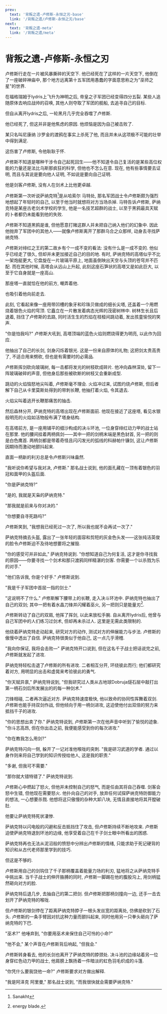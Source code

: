 ```yaml
---
prev:
  text: '背叛之遗-卢修斯-永恒之刃-base'
  link: '/背叛之遗/卢修斯-永恒之刃/base'
next:
  text: '背叛之遗-meta'
  link: '/背叛之遗/meta'
---
```


# 背叛之遗-卢修斯-永恒之刃

卢修斯行走在一片被风暴撕碎的天空下. 他已经死在了这样的一片天空下, 他倒在了一座破碎神庙中, 那个地方远离第十五军团用愚蠢的字面意思称之为"巫师之星"的世界.

在福格瑞姆于Iydris上飞升为神明之后, 帝皇之子军团已经变得四分五裂. 某些人追随原体去响应战帅的召唤, 其他人则夺取了军团的舰船, 去追寻自己的目标.

但自从离开Iydris之后, 一轮黑月几乎完全吞噬了卢修斯.

他已经死了, 但这并非是他焦虑的原因. 他烦恼是因为自己被击败了.

某只名叫尼康纳 沙罗金的渡鸦在事实上杀死了他, 而且并未从这项极不可能的壮举中得到满足.

这伤害了卢修斯, 令他耿耿于怀.

卢修斯不知道是哪种干涉令自己起死回生——他不知道令自己复活的是某些高位权能的力量还是法比乌斯那疯狂的科学, 但他也不怎么在意. 现在, 他有些事情要去证明, 而且与其说是要向他人证明, 不如说是要向自己证明.

他是剑客卢修斯, 没有人在剑术上比他更卓越.

卢修斯第一次听说萨纳克特[^2]是从哈索尔 马特处, 那名军团战士令卢修斯颇为强烈地想起了年轻时的自己, 以至于他当时就想将对方当场杀掉. 马特告诉卢修斯, 萨纳克特是某座古老剑术学校的学生, 他是一名技艺超群的战士, 以至于黑鸦最具天赋的卜者都仍未能看到他的失败.

卢修斯不知道黑鸦是谁, 但他愿意打赌这群人并未把自己纳入他们的幻象中. 因此他抛弃了军团中的其他人——就像卢修斯离开了那群乌合之众那样, 动身去寻找萨纳克特.

卢修斯对绯红之王的第二故乡有个一成不变的看法: 没有什么是一成不变的. 他似乎已经走了很久, 但却并未更加接近自己的目的地. 有时, 萨纳克特的高塔似乎不比一架炮艇更大, 它盘旋在一片玻璃平原上, 地面虽倒映出天空与头顶的苍穹并不匹配. 而在其他时候, 高塔会从远山上升起, 此刻这座石笋状的高塔又是如此巨大, 以至于它自身就是一座高山.

那座塔一直就恰在他的前方, 嘲弄着他.

也吸引着他向前走去.

此刻, 它看起来像一座用带凹槽的象牙和珍珠贝做成的细长尖塔, 还盖着一个用燃烧着银色火焰的穹顶. 它矗立在一片散发着病态光辉的茂密树林中. 树林生长且后退着, 挡住了卢修斯的去路, 同时活生生的烈焰在枝桠间跳动着, 发出孩童愉悦的笑声.

"你是怕我吗?" 卢修斯大吼到, 高塔顶端的蓝色火焰则燃烧得更为明亮, 以此作为回应.

他抽出了自己的长剑, 剑身闪烁着银光. 这是一份来自原体的礼物; 这把剑太贵高贵了, 不适合用来劈砍, 但也是有需要时的必需品.

卢修斯挥剑砍向玻璃树, 每一击都将发光的树枝砍成碎片. 他冲向森林深处, 留下一阵玻璃破碎的声音, 但他身后那些被砍断的树枝又会重新成型.

跳动的火焰恼怒地尖叫着, 卢修斯毫不理会. 火焰冲过来, 试图灼烧卢修斯, 但后者解下自己从卡里莫斯处得到的带刺长鞭, 他抽打着火焰, 令其退去.

火焰尖叫着逃开长鞭那痛苦的抽击.

然后森林分开, 萨纳克特的高塔出现在卢修斯面前. 他现在接近了这座塔, 看见水银般明亮的火焰如活物般布满了塔身结构.

在高塔前方, 是一座用铺平的细沙构成的决斗环池, 一位身穿绯红动力甲的战士站在那里. 他的腰间挂着两柄佩剑——其中一把的剑柄末端是黑色豺首, 另一把的则是白色鹰首. 两柄剑都是带着奇怪且闪闪发光的弧线的科赫帕什镰剑, 这让卢修斯因期待而激动地颤抖起来.

直面一柄新的利刃总是令卢修斯兴味盎然.

"我听说你希望与我对决, 卢修斯." 那名战士说到, 他的面孔藏在一顶有着银色的羽冠和面甲的头盔后面.

"你是萨纳克特?"

"是的, 我就是天枭的萨纳克特."

"那我就是前来与你对决的."

"你想要自寻死路吗?"

卢修斯笑到, "我想我已经死过一次了, 所以我也就不会再试一次了."

萨纳克特摘去头盔, 露出了一张年轻的面容和剪短的灰金色头发——这张纯洁英俊的脸令卢修斯迫不及待地想要将之摧毁.

"你的感受可并非如此," 萨纳克特说到. "你想知道自己为何复活, 这才是你寻找我的原因——你要寻找一个剑术和那只渡鸦同样精湛的剑客. 你需要一个以杀戮为乐的对手."

"他们告诉我, 你是个好手." 卢修斯说到.

"我是千子军团中首屈一指的剑士."

"这说明不了什么." 卢修斯解下腰带上的长鞭, 走入决斗环池中. 萨纳克特也抽出了自己的双剑; 其中一把有着水晶刀锋并闪耀着巫火, 另一把则只是能量刃[^3].

卢修斯转动了自己的双肩, 他挥了挥剑, 以此来放松手腕. 自从离开Iydris后, 他曾与自己军团中的人们练习过剑术, 但却再未杀过人. 这里是无需此类限制的.

他绕着萨纳克特走动起来, 研究对方的动作, 测试对方的伸展能力与步法. 卢修斯的傲慢中透出了自信. 萨纳克特很类似于他自己, 这一点几乎滑稽.

"我向你保证, 我将会击败—" 萨纳克特开口说到, 但在这名千子战士把话说完之前, 卢修斯就发起了进攻.

萨纳克特轻松击退了卢修斯的所有进攻. 二者相互分开, 环绕彼此而行; 他们都研究着对方, 用明显的出击和虚晃来考验彼此的勇气.

"你天赋异禀," 萨纳克特说到, "但我研究过人类从古地球Dobruja燧石层中敲打出第一柄石剑后所发展出的的每一种剑术."

刀锋相碰, 二者再次逼近对方. 萨纳克特速度极快, 他以致命的协同性挥舞着双剑. 卢修斯也能手持双剑作战, 但他倾向于用一柄剑进攻, 这迫使他付出双倍的努力来抵挡千子的进攻.

"你的思想出卖了你." 萨纳克特说到, 卢修斯第一次在他声音中听到了愉悦的迹象. "你斗志高昂, 但在你出击之前, 我便能感受到你的每次进攻."

"你在教我怎么用剑?"

萨纳克特闪向一侧, 躲开了一记对准他喉咙的突刺. "我是研习武道的学者. 通过以身作则来将自己学到的知识传授给他人, 这是我的职责."

"多谢, 但我可不需要."

"那你就大错特错了." 萨纳克特说到.

卢修斯心中燃起了怒火, 但他并未控制自己的怒气, 而是任由其将自己吞噬. 剑客会怒中生错, 但他现在需要怒火. 他扑向自己的对手, 放弃任何试探萨纳克特防御能力的想法, 一心想要杀戮. 他想将这只傲慢的杂种大卸八块, 无情且直接地将其开膛破肚.

他要让萨纳克特死状凄惨.

萨纳克特以闪电般的闪避和反击抵挡住了攻击, 但卢修斯持续不断地攻来. 卢修斯迫使萨纳克特退到环池的边缘, 他享受着自己在千子剑士眼中所看出的困惑.

萨纳克特再也无法从泥沼般的愤怒中分辨出卢修斯的情绪, 只能求助于死记硬背的知识和从古代老师那里学到的技巧.

但这是不够的.

卢修斯用自己的剑钩住了千子那柄覆盖着能量力场的利刃, 猛地将之从萨纳克特手中挑出来. 当千子战士的伸开胳膊的同时, 卢修斯一脚踢在他的腹股沟上, 用剑柄猛然砸向对方的脸.

萨纳克特后退几步, 去抽自己的第二把剑. 但卢修斯把那柄剑撞向一边, 还手一击去划开了萨纳克特的喉咙.

但卢修斯的银剑停在了距离萨纳克特脖子一根头发丝宽的距离处, 仿佛是砍到了石头. 卢修斯的一条手臂因对抗这种力量而颤抖起来, 同时他用另一只拳头砸向了萨纳克特的下巴.

"巫术?" 他唾弃到, "你要用巫术来保住自己可怜的小命?"

"他不会," 某个声音在卢修斯背后响起, "但我会."

卢修斯转身看去, 他的长剑也离开了萨纳克特的脖颈处. 决斗池的边缘站着另一位身穿红色动力甲的战士, 他肩膀上飘扬着一件暗淡的虹色羽毛织成的斗篷.

"你凭什么要我饶他一命?" 卢修斯要求对方做出解释.

"我是阿泽克 阿里曼," 那名战士说到, "而我很快就会需要萨纳克特."

[^2]: Sanakht

[^3]: energy blade.

